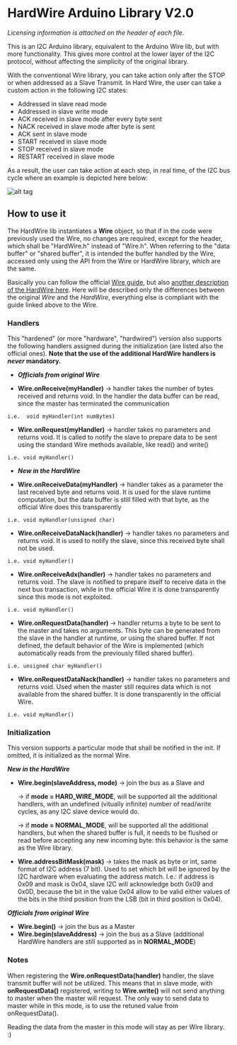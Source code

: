 # HardWire Arduino Library V2.0

*Licensing information is attached on the header of each file.*

This is an I2C Arduino library, equivalent to the Arduino Wire lib, but with more functionality. This gives more control 
at the lower layer of the I2C protocol, without affecting the simplicity of the original library.


With the conventional Wire library, you can take action only after the STOP or when addressed as a Slave Transmit. In Hard Wire,
the user can take a custom action in the following I2C states:

- Addressed in slave read mode
- Addressed in slave write mode
- ACK received in slave mode after every byte sent
- NACK received in slave mode after byte is sent
- ACK sent in slave mode
- START received in slave mode
- STOP received in slave mode
- RESTART received in slave mode


As a result, the user can take action at each step, in real time, of the I2C bus cycle where an example is depicted here below:

   ![alt tag](https://enricosanino.files.wordpress.com/2016/11/command.gif)

## How to use it

The HardWire lib instantiates a **Wire** object, so that if in the code were previously used the Wire, no changes are required, except for the header, which shall be "HardWire.h" instead of "Wire.h".
When referring to the "data buffer" or "shared buffer", it is intended the buffer handled by the Wire, accessed only using the API from the Wire or HardWire library, which are the same.

Basically you can follow the official [Wire guide](https://www.arduino.cc/en/Reference/Wire), but also [another description of the HardWire here](https://enricosanino.wordpress.com/2016/11/19/hardwire-the-enhanced-arduino-wire-library/). 
Here will be described only the differences between the original *Wire* and the *HardWire*, everything else is compliant with the guide linked above to the Wire.

### Handlers
This "hardened" (or more "hardware", "hardwired") version also supports the following handlers assigned during the initialization (are listed also the official ones). **Note that the use of the additional HardWire handlers is *never*  mandatory.**

- ***Officials from original Wire***

 - **Wire.onReceive(myHandler)** -> handler takes the number of bytes received and returns void. In the handler the data buffer can be read, since the master has terminated the communication
 ```
 i.e.  void myHandler(int numBytes)
 ``` 
 - **Wire.onRequest(myHandler)** -> handler takes no parameters and returns void. It is called to notify the slave to prepare data to be sent using the standard Wire methods available, like read() and write()
 ```
 i.e. void myHandler()
 ```
- ***New in the HardWire***

 - **Wire.onReceiveData(myHandler)** -> handler takes as a parameter the last received byte and returns void. It is used for the slave runtime computation, but the data buffer is still filled with that byte, as the official Wire does this transparently
 ```
 i.e. void myHandler(unsigned char)
 ```
 - **Wire.onReceiveDataNack(handler)** -> handler takes no parameters and returns void. It is used to notify the slave, since this received byte shall not be used.
 ```
 i.e. void myHandler()
 ```
 - **Wire.onReceiveAdx(handler)** -> handler takes no parameters and returns void. The slave is notified to prepare itself to receive data in the next bus transaction, while in the official Wire it is done transparently since this mode is not exploited.
 ```
 i.e. void myHandler()
 ```
 - **Wire.onRequestData(handler)** -> handler returns a byte to be sent to the master and takes no arguments. This byte can be generated from the slave in the handler at runtime, or using the shared buffer. If not defined, the default behavior of the Wire is implemented (which automatically reads from the previously filled shared buffer).
 ```
 i.e. unsigned char myHandler()
 ```
 - **Wire.onRequestDataNack(handler)** -> handler takes no parameters and returns void. Used when the master still requires data which is not available from the shared buffer. It is done transparently in the official Wire.
 ```
 i.e. void myHandler()
 ```


### Initialization
 
 This version supports a particular mode that shall be notified in the init. If omitted, it is initialized as the normal Wire.

***New in the HardWire***

 - **Wire.begin(slaveAddress, mode)** -> join the bus as a Slave and
 
    -> if **mode = HARD_WIRE_MODE**, will be supported all the additional handlers, with an undefined (vitually infinite) number of read/write cycles, as any I2C slave device would do.
 
     -> if **mode = NORMAL_MODE**, will be supported all the additional handlers, but when the shared buffer is full, it needs to be flushed or read before accepting any new incoming byte: this behavior is the same as the Wire library.
     
 - **Wire.addressBitMask(mask)** -> takes the mask as byte or int, same format of I2C address (7 bit). Used to set which bit will be ignored by the I2C hardware when evaluating the address match. I.e.: if address is 0x09 and mask is 0x04, slave I2C will acknowledge both 0x09 and 0x0D, because the bit in the value 0x04 allow to be valid either values of the bits in the third position from the LSB (bit in third position is 0x04).


***Officials from original Wire***

 - **Wire.begin()** -> join the bus as a Master
 - **Wire.begin(slaveAddress)** -> join the bus as a Slave (additional HardWire handlers are still supported as in **NORMAL_MODE**)
 
 
 ### Notes

When registering the **Wire.onRequestData(handler)** handler, the slave transmit buffer will not be utilized. This means that in slave mode, with **onRequestData()** registered, writing to **Wire.write()** will not send anything to master when the master will request. The only way to send data to master while in this mode, is to use the retuned value from onRequestData(). 

Reading the data from the master in this mode will stay as per Wire library. :)
